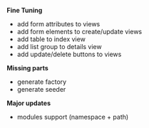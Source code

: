 **Fine Tuning** 
- add form attributes to views
- add form elements to create/update views
- add table to index view
- add list group to details view
- add update/delete buttons to views

**Missing parts**
- generate factory
- generate seeder

**Major updates**
- modules support (namespace + path)
